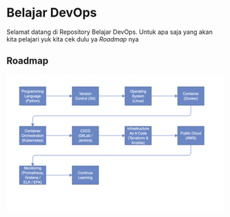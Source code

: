 # Belajar DevOps

Selamat datang di Repository Belajar DevOps. Untuk apa saja yang akan kita pelajari yuk kita cek dulu ya *Roadmap* nya

## **Roadmap**

![Roadmap](./Roadmap.png)
